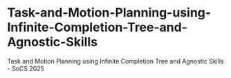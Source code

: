 # Task-and-Motion-Planning-using-Infinite-Completion-Tree-and-Agnostic-Skills
Task and Motion Planning using Infinite Completion Tree and Agnostic Skills - SoCS 2025
